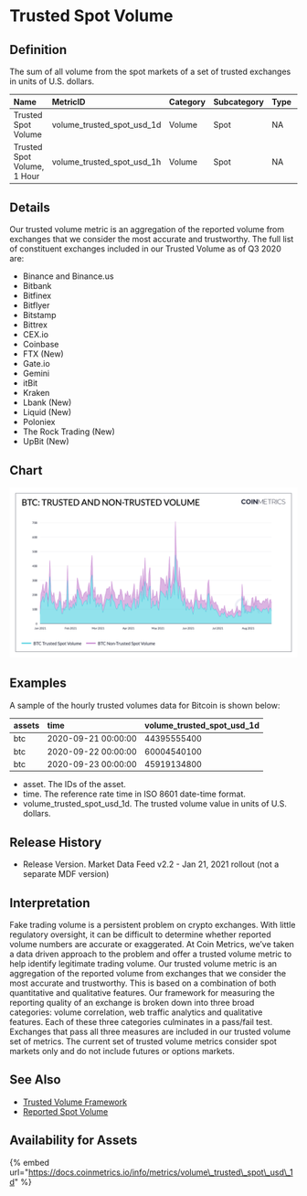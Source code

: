 # Trusted Spot Volume

## Definition

The sum of all volume from the spot markets of a set of trusted exchanges in units of U.S. dollars.[  
](https://docs.coinmetrics.io/info/metrics/volume_trusted_spot_usd_1d)

| Name | MetricID | Category | Subcategory | Type | Unit | Interval |
| :--- | :--- | :--- | :--- | :--- | :--- | :--- |
| Trusted Spot Volume | volume\_trusted\_spot\_usd\_1d | Volume | Spot | NA | USD | 1d |
| Trusted Spot Volume, 1 Hour | volume\_trusted\_spot\_usd\_1h | Volume | Spot | NA | USD | 1h |

## Details

Our trusted volume metric is an aggregation of the reported volume from exchanges that we consider the most accurate and trustworthy.  The full list of constituent exchanges included in our Trusted Volume as of Q3 2020 are:

* Binance and Binance.us
* Bitbank
* Bitfinex
* Bitflyer
* Bitstamp
* Bittrex
* CEX.io
* Coinbase
* FTX \(New\)
* Gate.io
* Gemini
* itBit
* Kraken
* Lbank \(New\)
* Liquid \(New\)
* Poloniex
* The Rock Trading \(New\)
* UpBit \(New\)

## Chart

![Trusted volume as a portion of total volume](../../.gitbook/assets/btc_trusted_and_non-trusted_volume.png)

## Examples

A sample of the hourly trusted volumes data for Bitcoin is shown below:

| assets | time | volume\_trusted\_spot\_usd\_1d |
| :--- | :--- | :--- |
| btc | 2020-09-21 00:00:00 | 44395555400 |
| btc | 2020-09-22 00:00:00 | 60004540100 |
| btc | 2020-09-23 00:00:00 | 45919134800 |

* asset. The IDs of the asset.
* time. The reference rate time in ISO 8601 date-time format.
* volume\_trusted\_spot\_usd\_1d. The trusted volume value in units of U.S. dollars.

## Release History

* Release Version. Market Data Feed v2.2 - Jan 21, 2021 rollout \(not a separate MDF version\)

## Interpretation

Fake trading volume is a persistent problem on crypto exchanges. With little regulatory oversight, it can be difficult to determine whether reported volume numbers are accurate or exaggerated. At Coin Metrics, we’ve taken a data driven approach to the problem and offer a trusted volume metric to help identify legitimate trading volume. Our trusted volume metric is an aggregation of the reported volume from exchanges that we consider the most accurate and trustworthy. This is based on a combination of both quantitative and qualitative features. Our framework for measuring the reporting quality of an exchange is broken down into three broad categories: volume correlation, web traffic analytics and qualitative features. Each of these three categories culminates in a pass/fail test. Exchanges that pass all three measures are included in our trusted volume set of metrics. The current set of trusted volume metrics consider spot markets only and do not include futures or options markets.

## See Also

* [Trusted Volume Framework](https://coinmetrics.io/q3-refresh-of-trusted-spot-volume-framework/%20)
* [Reported Spot Volume](volume_reported_spot_usd_1d.md)

## Availability for Assets

{% embed url="https://docs.coinmetrics.io/info/metrics/volume\_trusted\_spot\_usd\_1d" %}

